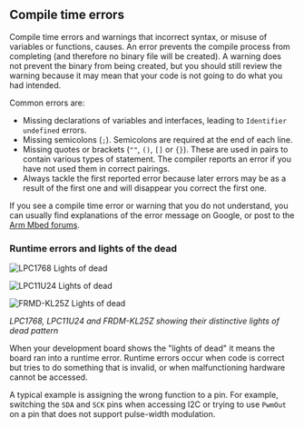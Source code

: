 ## Compile time errors

Compile time errors and warnings that incorrect syntax, or misuse of variables or functions, causes. An error prevents the compile process from completing (and therefore no binary file will be created). A warning does not prevent the binary from being created, but you should still review the warning because it may mean that your code is not going to do what you had intended.

Common errors are:

* Missing declarations of variables and interfaces, leading to `Identifier undefined` errors.
* Missing semicolons (`;`). Semicolons are required at the end of each line.
* Missing quotes or brackets (`""`, `()`, `[]` or `{}`). These are used in pairs to contain various types of statement. The compiler reports an error if you have not used them in correct pairings.
* Always tackle the first reported error because later errors may be as a result of the first one and will disappear you correct the first one.

If you see a compile time error or warning that you do not understand, you can usually find explanations of the error message on Google, or post to the <a href="https://os.mbed.com/questions/" target="_blank">Arm Mbed forums</a>.

### Runtime errors and lights of the dead

<span class="images">![LPC1768 Lights of dead](https://s3-us-west-2.amazonaws.com/mbed-os-docs-images/lights1.gif)</span>

<span class="images">![LPC11U24 Lights of dead](https://s3-us-west-2.amazonaws.com/mbed-os-docs-images/lights2.gif)</span>

<span class="images">![FRMD-KL25Z Lights of dead](https://s3-us-west-2.amazonaws.com/mbed-os-docs-images/lights3.gif)</span>

*LPC1768, LPC11U24 and FRDM-KL25Z showing their distinctive lights of dead pattern*

When your development board shows the "lights of dead" it means the board ran into a runtime error. Runtime errors occur when code is correct but tries to do something that is invalid, or when malfunctioning hardware cannot be accessed.

A typical example is assigning the wrong function to a pin. For example, switching the `SDA` and `SCK` pins when accessing I2C or trying to use `PwmOut` on a pin that does not support pulse-width modulation.
